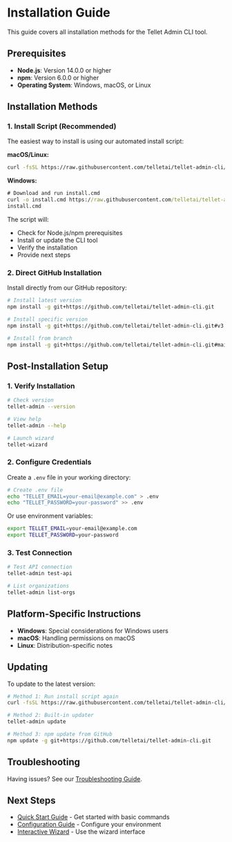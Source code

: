 # Installation Guide

This guide covers all installation methods for the Tellet Admin CLI tool.

## Prerequisites

- **Node.js**: Version 14.0.0 or higher
- **npm**: Version 6.0.0 or higher
- **Operating System**: Windows, macOS, or Linux

## Installation Methods

### 1. Install Script (Recommended)

The easiest way to install is using our automated install script:

**macOS/Linux:**
```bash
curl -fsSL https://raw.githubusercontent.com/telletai/tellet-admin-cli/main/install.sh | bash
```

**Windows:**
```cmd
# Download and run install.cmd
curl -o install.cmd https://raw.githubusercontent.com/telletai/tellet-admin-cli/main/install.cmd
install.cmd
```

The script will:
- Check for Node.js/npm prerequisites
- Install or update the CLI tool
- Verify the installation
- Provide next steps

### 2. Direct GitHub Installation

Install directly from our GitHub repository:

```bash
# Install latest version
npm install -g git+https://github.com/telletai/tellet-admin-cli.git

# Install specific version
npm install -g git+https://github.com/telletai/tellet-admin-cli.git#v3.0.2

# Install from branch
npm install -g git+https://github.com/telletai/tellet-admin-cli.git#main
```

## Post-Installation Setup

### 1. Verify Installation

```bash
# Check version
tellet-admin --version

# View help
tellet-admin --help

# Launch wizard
tellet-wizard
```

### 2. Configure Credentials

Create a `.env` file in your working directory:

```bash
# Create .env file
echo "TELLET_EMAIL=your-email@example.com" > .env
echo "TELLET_PASSWORD=your-password" >> .env
```

Or use environment variables:

```bash
export TELLET_EMAIL=your-email@example.com
export TELLET_PASSWORD=your-password
```

### 3. Test Connection

```bash
# Test API connection
tellet-admin test-api

# List organizations
tellet-admin list-orgs
```

## Platform-Specific Instructions

- **Windows**: Special considerations for Windows users
- **macOS**: Handling permissions on macOS
- **Linux**: Distribution-specific notes

## Updating

To update to the latest version:

```bash
# Method 1: Run install script again
curl -fsSL https://raw.githubusercontent.com/telletai/tellet-admin-cli/main/install.sh | bash

# Method 2: Built-in updater
tellet-admin update

# Method 3: npm update from GitHub
npm update -g git+https://github.com/telletai/tellet-admin-cli.git
```

## Troubleshooting

Having issues? See our [Troubleshooting Guide](troubleshooting.md).

## Next Steps

- [Quick Start Guide](../guides/quick-start.md) - Get started with basic commands
- [Configuration Guide](../configuration/README.md) - Configure your environment
- [Interactive Wizard](../guides/wizard.md) - Use the wizard interface